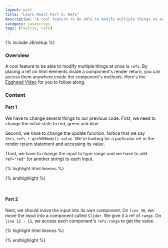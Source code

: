 ```yaml
---
layout: post
title: "Learn React Part 5: Refs"
description: "A cool feature to be able to modify multiple things at once is `refs`. By placing a ref on html elements inside a component's render return, you can access them anywhere inside the component's methods. Here's the [Egghead Video](https://egghead.io/lessons/react-using-refs-to-access-components) for you to follow along."
category: javascript
tags: [reactjs, refs]
---
```

{% include JB/setup %}

<!-- Overview -->
<h3>Overview</h3>

A cool feature to be able to modify multiple things at once is `refs`. By placing a ref on html elements inside a component's render return, you can access them anywhere inside the component's methods. Here's the [Egghead Video](https://egghead.io/lessons/react-using-refs-to-access-components) for you to follow along.

<!-- Content -->
<h3>Content</h3>

<!-- Part 1 -->
<h4>Part 1</h4>

We have to change several things to our previous code. First, we need to change the initial state to red, green and blue. 

Second, we have to change the update function. Notice that we say `this.refs.*.getDOMNode().value`. We're looking for a particular ref in the render return statement and accessing its value. 

Third, we have to change the input to type range and we have to add `ref="red"` (or another string) to each input.

{% highlight html linenos %}
<script type="text/jsx">
    /*** @jsx React.DOM */
    var App = React.createClass({
        getInitialState:function(){
            return {
              red: 0,
              green: 0,
              blue: 0
            };
        },
        update:function(){
            this.setState({
              red: this.refs.red.getDOMNode().value,
              green: this.refs.green.getDOMNode().value,
              blue: this.refs.blue.getDOMNode().value
            });
        },
        render:function(){
            return (
                    <div>
                        <input ref="red" type="range" onChange={this.update} />
                        <label>{this.state.red}</label>
                        <input ref="green" type="range" onChange={this.update} />
                        <label>{this.state.green}</label>
                        <input ref="blue" type="range" onChange={this.update} />
                        <label>{this.state.blue}</label>
                    </div>
                    )
        }
    });

    React.renderComponent(<App />,document.body);
</script>
{% endhighlight %}

<br />

<!-- Part 2 -->
<h4>Part 2</h4>

Next, we should move the input into its own component. On `line 36`, we move the input into a component called `Slider`. We give it a ref of `range`. On `line 12 - 15`, we access each component's `refs.range` to get the value.

{% highlight html linenos %}
<script type="text/jsx">
    /*** @jsx React.DOM */
    var App = React.createClass({
        getInitialState:function(){
            return {
              red: 0,
              green: 0,
              blue: 0
            };
        },
        update:function(){
            this.setState({
              red: this.refs.red.refs.range.getDOMNode().value,
              green: this.refs.green.refs.range.getDOMNode().value,
              blue: this.refs.blue.refs.range.getDOMNode().value
            });
        },
        render:function(){
            return (
                    <div>
                        <Slider ref="red" update={this.update} />
                        <label>{this.state.red}</label>
                        <Slider ref="green" update={this.update} />
                        <label>{this.state.green}</label>
                        <Slider ref="blue" update={this.update} />
                        <label>{this.state.blue}</label>
                    </div>
                    )
        }
    });

    var Slider = React.createClass({
      render:function(){
          return (
              <div>
                  <input ref="range" min="0" max="255" type="range" onChange={this.props.update} />
              </div>
            )
      }
    });

    React.renderComponent(<App />,document.body);
</script>
{% endhighlight %}
